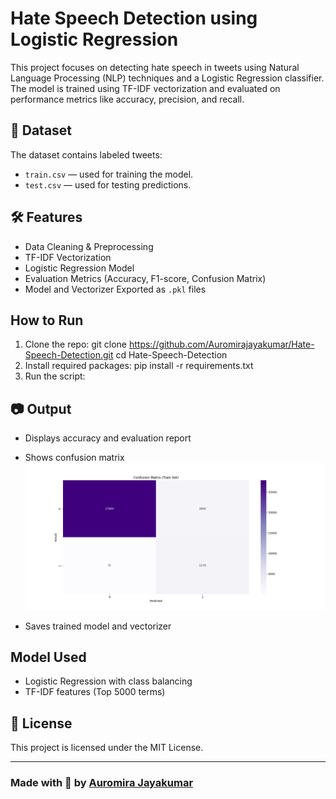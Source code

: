 # Hate Speech Detection using Logistic Regression

This project focuses on detecting hate speech in tweets using Natural Language Processing (NLP) techniques and a Logistic Regression classifier. The model is trained using TF-IDF vectorization and evaluated on performance metrics like accuracy, precision, and recall.

## 📂 Dataset
The dataset contains labeled tweets:
- `train.csv` — used for training the model.
- `test.csv` — used for testing predictions.

## 🛠 Features
- Data Cleaning & Preprocessing
- TF-IDF Vectorization
- Logistic Regression Model
- Evaluation Metrics (Accuracy, F1-score, Confusion Matrix)
- Model and Vectorizer Exported as `.pkl` files

## How to Run
1. Clone the repo:
git clone https://github.com/Auromirajayakumar/Hate-Speech-Detection.git
cd Hate-Speech-Detection
2. Install required packages:
pip install -r requirements.txt
3. Run the script:

## 📷 Output
- Displays accuracy and evaluation report
- Shows confusion matrix ![Confusion Matrix](confusion%20matrix%20_hate%20speech%20detector.png)

- Saves trained model and vectorizer

## Model Used
- Logistic Regression with class balancing
- TF-IDF features (Top 5000 terms)

## 📄 License
This project is licensed under the MIT License.

---

### Made with 💜 by [Auromira Jayakumar](https://github.com/Auromirajayakumar)


